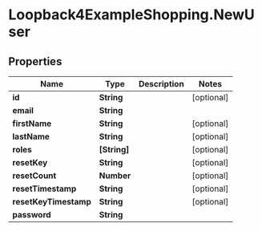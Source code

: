 # Loopback4ExampleShopping.NewUser

## Properties

Name | Type | Description | Notes
------------ | ------------- | ------------- | -------------
**id** | **String** |  | [optional] 
**email** | **String** |  | 
**firstName** | **String** |  | [optional] 
**lastName** | **String** |  | [optional] 
**roles** | **[String]** |  | [optional] 
**resetKey** | **String** |  | [optional] 
**resetCount** | **Number** |  | [optional] 
**resetTimestamp** | **String** |  | [optional] 
**resetKeyTimestamp** | **String** |  | [optional] 
**password** | **String** |  | 


